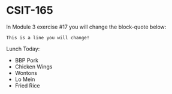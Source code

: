 # CSIT-165

In Module 3 exercise #17 you will change the block-quote below:

`This is a line you will change!`

Lunch Today:
*  BBP Pork
*  Chicken Wings
*  Wontons
*  Lo Mein
*  Fried Rice